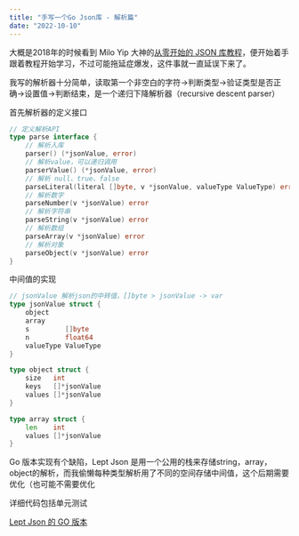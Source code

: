 ```yaml
---
title: "手写一个Go Json库 - 解析篇"
date: "2022-10-10"
---
```


大概是2018年的时候看到 Milo Yip 大神的[从零开始的 JSON 库教程](https://github.com/miloyip/json-tutorial)，便开始着手跟着教程开始学习，不过可能拖延症爆发，这件事就一直延误下来了。

我写的解析器十分简单，读取第一个非空白的字符->判断类型->验证类型是否正确->设置值->判断结束，是一个递归下降解析器（recursive descent parser）

首先解析器的定义接口

```go
// 定义解析API
type parse interface {
	// 解析入库
	parser() (*jsonValue, error)
	// 解析value，可以递归调用
	parserValue() (*jsonValue, error)
	// 解析 null、true、false
	parseLiteral(literal []byte, v *jsonValue, valueType ValueType) error
	// 解析数字
	parseNumber(v *jsonValue) error
	// 解析字符串
	parseString(v *jsonValue) error
	// 解析数组
	parseArray(v *jsonValue) error
	// 解析对象
	parseObject(v *jsonValue) error
}
```

中间值的实现

```go
// jsonValue 解析json的中转值，[]byte > jsonValue -> var
type jsonValue struct {
	object
	array
	s         []byte
	n         float64
	valueType ValueType
}

type object struct {
	size   int
	keys   []*jsonValue
	values []*jsonValue
}

type array struct {
	len    int
	values []*jsonValue
}
```

Go 版本实现有个缺陷，Lept Json 是用一个公用的栈来存储string，array，object的解析，而我偷懒每种类型解析用了不同的空间存储中间值，这个后期需要优化（也可能不需要优化

详细代码包括单元测试

[Lept Json 的 GO 版本]([https://github.com/bayuexiong/go-json](https://github.com/bayuexiong/go-json))

